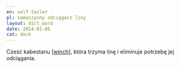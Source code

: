 ```yaml
---
en: self tailer
pl: samoczynny odciągacz liny
layout: dict_word
date: 2014-01-05
cat: deck
---
```


Cześć kabestanu [[winch](/dict/w/winch.html)], która trzyma linę i eliminuje potrzebę jej odciągania.